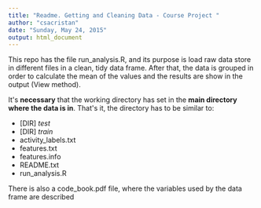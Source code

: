 ```yaml
---
title: "Readme. Getting and Cleaning Data - Course Project "
author: "csacristan"
date: "Sunday, May 24, 2015"
output: html_document
---
```


This repo has the file run_analysis.R, and its purpose is load raw data store in different files in a clean, tidy data frame. After that, the data is grouped in order to calculate the mean of the values and the results are show in the output (View method).

It's **necessary** that the working directory has set in the **main directory where the data is in**. That's it, the directory has to be similar to:

  - [DIR]   *test*      
  - [DIR]   *train* 
  - activity_labels.txt
  - features.txt
  - features.info
  - README.txt
  - run_analysis.R

There is also a code_book.pdf file, where the variables used by the data frame are described


